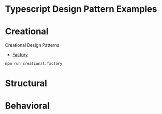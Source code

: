# Typescript Design Pattern Examples

# Creational

Creational Design Patterns

- [Factory](./src/creational/factory)

```bash
npm run creational:factory
```

# Structural

# Behavioral